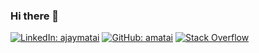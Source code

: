 ### Hi there 👋

[![LinkedIn: ajaymatai](https://img.shields.io/badge/LinkedIn-ajaymatai-blue?style=flat-square&logo=Linkedin&logoColor=white&link=https://www.linkedin.com/in/ajaymatai/)](https://www.linkedin.com/in/ajaymatai/)
[![GitHub: amatai](https://img.shields.io/badge/github-amatai-000000?logo=Github)](https://github.com/amatai)
[![Stack Overflow](https://img.shields.io/badge/StackOverflow-1342137/ajay--m-orange?logo=Stack%20Overflow)](https://stackoverflow.com/users/1342137/ajay-m)


<!--
**amatai/amatai** is a ✨ _special_ ✨ repository because its `README.md` (this file) appears on your GitHub profile.

Here are some ideas to get you started:

- 🔭 I’m currently working on ...
- 🌱 I’m currently learning ...
- 👯 I’m looking to collaborate on ...
- 🤔 I’m looking for help with ...
- 💬 Ask me about ...
- 📫 How to reach me: ...
- 😄 Pronouns: ...
- ⚡ Fun fact: ...
-->
